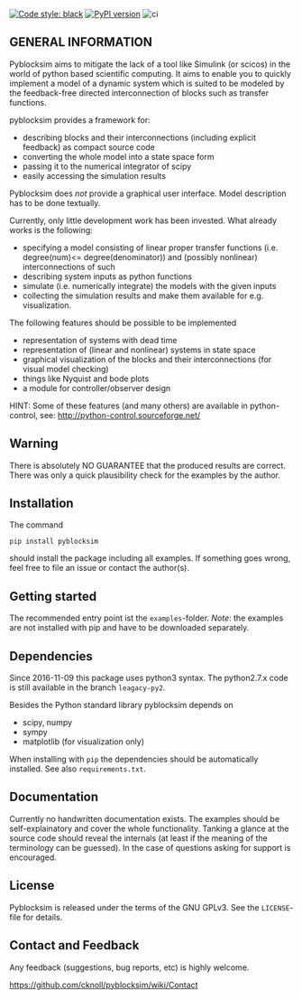 [![Code style: black](https://img.shields.io/badge/code%20style-black-000000.svg)](https://github.com/psf/black)
[![PyPI version](https://badge.fury.io/py/pyblocksim.svg)](https://badge.fury.io/py/pyblocksim)
![ci](https://github.com/TUD-RST/pyblocksim/actions/workflows/python-app.yml/badge.svg)


## GENERAL INFORMATION

Pyblocksim aims to mitigate the lack of a tool like Simulink (or scicos)
in the world of python based scientific computing.
It aims to enable you to quickly implement a model of a dynamic system
which is suited to be modeled by the feedback-free
directed interconnection of blocks such as transfer functions.

pyblocksim provides a framework for:

- describing blocks and their interconnections (including explicit feedback) as compact source code
- converting the whole model into a state space form
- passing it to the numerical integrator of scipy
- easily accessing the simulation results

Pyblocksim does *not* provide a graphical user interface.
Model description has to be done textually.


Currently, only little development work has been invested.
What already works is the following:

- specifying a model consisting of linear proper transfer functions
  (i.e. degree(num)<= degree(denominator)) and (possibly nonlinear)
  interconnections of such
-  describing system inputs as python functions
- simulate (i.e. numerically integrate) the models with the given inputs
- collecting the simulation results and make them available for e.g.
  visualization.


The following features should be possible to be implemented

-  representation of systems with dead time
-  representation of (linear and nonlinear) systems in state space
-  graphical visualization of the blocks and their interconnections
  (for visual model checking)
-  things like Nyquist and bode plots
- a module for controller/observer design

HINT:
    Some of these features (and many others) are available in python-control,
    see: http://python-control.sourceforge.net/


## Warning

There is absolutely NO GUARANTEE that the produced results are correct.
There was only a quick plausibility check for the examples by the author.

## Installation

The command
```
pip install pyblocksim
```

should install the package including all examples.
If something goes wrong, feel free to file an issue or contact the author(s).

## Getting started
The recommended entry point ist the `examples`-folder.
*Note*: the examples are not installed with pip and have to be downloaded
 separately.

## Dependencies

Since 2016-11-09 this package uses python3 syntax.
The python2.7.x code is still available in the branch `leagacy-py2`.

Besides the Python standard library pyblocksim depends on

- scipy, numpy
- sympy
- matplotlib (for visualization only)

When installing with `pip` the dependencies should be automatically
installed. See also `requirements.txt`.


## Documentation

Currently no handwritten documentation exists.
The examples should be self-explainatory and
cover the whole functionality. Tanking a glance at the source code should
reveal the internals (at least if the meaning of the terminology can be
guessed). In the case of questions asking for support is encouraged.


## License

Pyblocksim is released under the terms of the GNU GPLv3.
See the `LICENSE`-file for details.


## Contact and Feedback

Any feedback (suggestions, bug reports, etc) is highly welcome.

https://github.com/cknoll/pyblocksim/wiki/Contact
